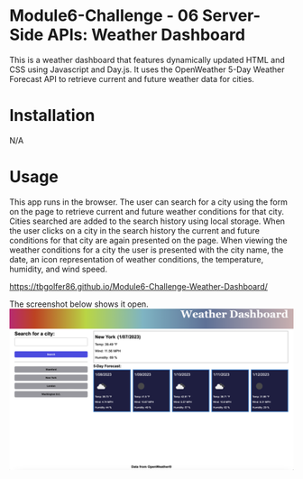 # Module6-Challenge - 06 Server-Side APIs: Weather Dashboard

This is a weather dashboard that features dynamically updated HTML and CSS using Javascript and Day.js. It uses the OpenWeather 5-Day Weather Forecast API to retrieve current and future weather data for cities.

# Installation

N/A

# Usage

This app runs in the browser. The user can search for a city using the form on the page to retrieve current and future weather conditions for that city. Cities searched are added to the search history using local storage. When the user clicks on a city in the search history the current and future conditions for that city are again presented on the page. When viewing the weather conditions for a city the user is presented with the city name, the date, an icon representation of weather conditions, the temperature, humidity, and wind speed. 

https://tbgolfer86.github.io/Module6-Challenge-Weather-Dashboard/

The screenshot below shows it open.
![alt text](Screenshot%202023-01-07%20at%209.10.25%20PM.png)

